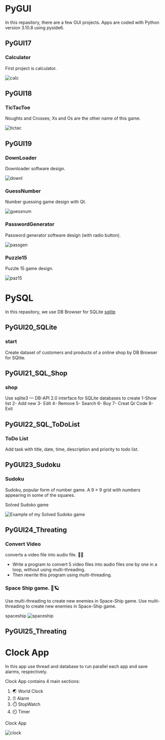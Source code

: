 # PyGUI
In this repasitory, there are a few GUI projects. Apps are coded with Python version 3.10.8 using pyside6. 

## PyGUI17
### Calculator
First project is calculator.

![calc](https://raw.githubusercontent.com/Farokhlagha/PyGUI/main/PyGUI17_Calculator/calc.png)

## PyGUI18
### TicTacToe
Noughts and Crosses; Xs and Os are the other name of this game.

![tictac](https://raw.githubusercontent.com/Farokhlagha/PyGUI/main/PyGUI18_TicTacToe/tictac.png)

## PyGUI19
### DownLoader
Downloader software design.

![downl](https://raw.githubusercontent.com/Farokhlagha/PyGUI/main/PyGUI19_Puzzle15%2CDownLoader%2CGuessNumber%2CPasswordGenerator/DownLoader/downl.png)

### GuessNumber
Number guessing game design with Qt.

![guessnum](https://raw.githubusercontent.com/Farokhlagha/PyGUI/main/PyGUI19_Puzzle15%2CDownLoader%2CGuessNumber%2CPasswordGenerator/GuessNumber/guessnum.png)

### PasswordGenerator
Password generator software design (with radio button).

![passgen](https://raw.githubusercontent.com/Farokhlagha/PyGUI/main/PyGUI19_Puzzle15%2CDownLoader%2CGuessNumber%2CPasswordGenerator/PasswordGenerator/passgen.png)

### Puzzle15
Puzzle 15 game design.

![paz15](https://raw.githubusercontent.com/Farokhlagha/PyGUI/main/PyGUI19_Puzzle15%2CDownLoader%2CGuessNumber%2CPasswordGenerator/Puzzle15/puz15.png)

# PySQL
In this repasitory,  we use DB Browser for SQLite [sqlite](https://sqlitebrowser.org/dl/)


## PyGUI20_SQLite
### start
Create dataset of customers and products of a online shop by DB Browser for SQlite.

## PyGUI21_SQL_Shop
### shop
Use sqlite3 — DB-API 2.0 interface for SQLite databases to create 1-Show list 2- Add new 3- Edit 4- Remove 5- Search 6- Buy 7- Creat Qr Code 8- Exit

## PyGUI22_SQL_ToDoList
### ToDo List
Add task with title, date, time, description and priority to todo list.

## PyGUI23_Sudoku
### Sudoku 
Sudoku, popular form of number game. A 9 × 9 grid with numbers appearing in some of the squares.

Solved Sudoko game

![Example of my Solved Sudoko game](https://raw.githubusercontent.com/Farokhlagha/PyGUI/main/PyGUI23_Sudoku/SolvedSudoku.png)

## PyGUI24_Threating
### Convert Video
converts a video file into audio file. 📼🎵
- Write a program to convert 5 video files into audio files one by one in a loop, without using multi-threading.
- Then rewrite this program using multi-threading.
### Space Ship game. 🚀🪐
Use multi-threading to create new enemies in Space-Ship game.
Use multi-threading to create new enemies in Space-Ship game. 

spaceship
![spaceship](https://raw.githubusercontent.com/Farokhlagha/PyGUI/main/PyGUI24_Threating_videoConvert/SpaceShip/spaceship.png)

## PyGUI25_Threating
# Clock App 
In this app use thread and database to run parallel each app and save alarms, respectively.

Clock App contains 4 main sections:

1. 🌏 World Clock
2. ⏰ Alarm
3. ⏱️ StopWatch
4. ⏲️ Timer

Clock App

![clock](https://raw.githubusercontent.com/Farokhlagha/PyGUI/main/PyGUI25_Threating_clock/worldclock.png)